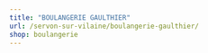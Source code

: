 ```yaml
---
title: "BOULANGERIE GAULTHIER"
url: /servon-sur-vilaine/boulangerie-gaulthier/
shop: boulangerie
---
```

